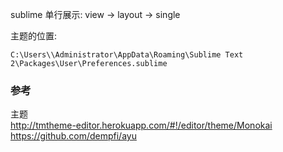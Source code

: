 sublime 单行展示:  view -> layout -> single  

主题的位置:  
```
C:\Users\\Administrator\AppData\Roaming\Sublime Text 2\Packages\User\Preferences.sublime  
```
### 参考  
主题  
http://tmtheme-editor.herokuapp.com/#!/editor/theme/Monokai  
https://github.com/dempfi/ayu  